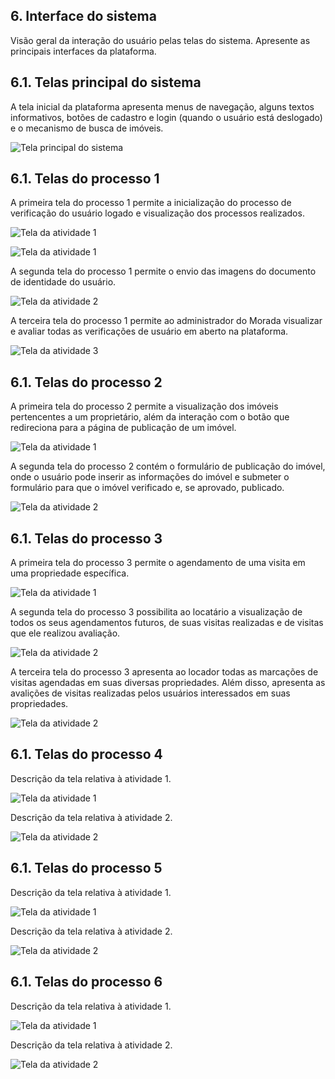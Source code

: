 ## 6. Interface do sistema

Visão geral da interação do usuário pelas telas do sistema. Apresente as principais interfaces da plataforma.

## 6.1. Telas principal do sistema

A tela inicial da plataforma apresenta menus de navegação, alguns textos informativos, botões de cadastro e login (quando o usuário está deslogado) e o mecanismo de busca de imóveis.

![Tela principal do sistema](images/interface/home-screen.png)

## 6.1. Telas do processo 1

A primeira tela do processo 1 permite a inicialização do processo de verificação do usuário logado e visualização dos processos realizados.

![Tela da atividade 1](images/interface/P1-tela1--sem-verificacoes.png)

![Tela da atividade 1](images/interface/P1-tela3-resultados-da-verificacao.png)

A segunda tela do processo 1 permite o envio das imagens do documento de identidade do usuário.

![Tela da atividade 2](images/interface/P1-tela2.png)

A terceira tela do processo 1 permite ao administrador do Morada visualizar e avaliar todas as verificações de usuário em aberto na plataforma.

![Tela da atividade 3](images/interface/P1-tela4-visualizacao-das-verificacoes-do-morada.png)


## 6.1. Telas do processo 2

A primeira tela do processo 2 permite a visualização dos imóveis pertencentes a um proprietário, além da interação com o botão que redireciona para a página de publicação de um imóvel.

![Tela da atividade 1](images/interface/process-2-activity-1.png)

A segunda tela do processo 2 contém o formulário de publicação do imóvel, onde o usuário pode inserir as informações do imóvel e submeter o formulário para que o imóvel verificado e, se aprovado, publicado.

![Tela da atividade 2](images/interface/process-2-activity-2.png)

## 6.1. Telas do processo 3

A primeira tela do processo 3 permite o agendamento de uma visita em uma propriedade específica.

![Tela da atividade 1](images/interface/P3-tela1-calendario.png)

A segunda tela do processo 3 possibilita ao locatário a visualização de todos os seus agendamentos futuros, de suas visitas realizadas e de visitas que ele realizou avaliação.

![Tela da atividade 2](images/interface/P3-tela2-locatario.png)

A terceira tela do processo 3 apresenta ao locador todas as marcações de visitas agendadas em suas diversas propriedades. Além disso, apresenta as avalições de visitas realizadas pelos usuários interessados em suas propriedades.

![Tela da atividade 2](images/interface/P3-tela3-proprietario.png)

## 6.1. Telas do processo 4

Descrição da tela relativa à atividade 1.

![Tela da atividade 1](images/interface/process-4-activity-1.png)

Descrição da tela relativa à atividade 2.

![Tela da atividade 2](images/interface/process-4-activity-2.png)

## 6.1. Telas do processo 5

Descrição da tela relativa à atividade 1.

![Tela da atividade 1](images/interface/process-5-activity-1.png)

Descrição da tela relativa à atividade 2.

![Tela da atividade 2](images/interface/process-5-activity-2.png)

## 6.1. Telas do processo 6

Descrição da tela relativa à atividade 1.

![Tela da atividade 1](images/interface/process-6-activity-1.png)

Descrição da tela relativa à atividade 2.

![Tela da atividade 2](images/interface/process-6-activity-2.png)
